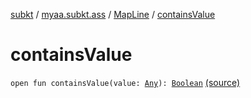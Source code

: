 [subkt](../../index.md) / [myaa.subkt.ass](../index.md) / [MapLine](index.md) / [containsValue](./contains-value.md)

# containsValue

`open fun containsValue(value: `[`Any`](https://kotlinlang.org/api/latest/jvm/stdlib/kotlin/-any/index.html)`): `[`Boolean`](https://kotlinlang.org/api/latest/jvm/stdlib/kotlin/-boolean/index.html) [(source)](https://github.com/Myaamori/SubKt/blob/master/src/main/kotlin/myaa/subkt/ass/parser.kt#L321)